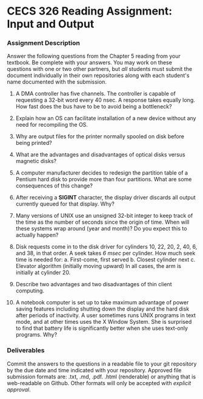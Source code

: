 # CECS 326 Reading Assignment: Input and Output

### Assignment Description
Answer the following questions from the Chapter 5 reading from your textbook. Be complete with your answers. You may work on these questions with one or two other partners, but *all* students must submit the document individually in their own repositories along with each student's name documented with the submission.

1. A DMA controller has five channels. The controller is capable of requesting a 32-bit word every 40 nsec. A response takes equally long. How fast does the bus have to be to avoid being a bottleneck?

2. Explain how an OS can facilitate installation of a new device without any need for recompiling the OS.

3. Why are output files for the printer normally spooled on disk before being printed?

4. What are the advantages and disadvantages of optical disks versus magnetic disks?

5. A computer manufacturer decides to redesign the partition table of a Pentium hard disk to provide more than four partitions. What are some consequences of this change?

6. After receiving a **SIGINT** character, the display driver discards all output currently queued for that display. Why?

7. Many versions of UNIX use an unsigned 32-bit integer to keep track of the time as the number of seconds since the origin of time. When will these systems wrap around (year and month)? Do you expect this to actually happen?

8. Disk requests come in to the disk driver for cylinders 10, 22, 20, 2, 40, 6, and 38, in that order. A seek takes *6 msec* per cylinder.
    How much seek time is needed for:
        a. First-come, first served
        b. Closest cylinder next
        c. Elevator algorithm (initially moving upward)
    In all cases, the arm is initially at cylinder 20.

9. Describe two advantages and two disadvantages of thin client computing.

10. A notebook computer is set up to take maximum advantage of power saving features including shutting down the display and the hard disk after periods of inactivity. A user sometimes runs UNIX programs in text mode, and at other times uses the X Window System. She is surprised to find that battery life is significantly better when she uses text-only programs. Why?

### Deliverables
Commit the answers to the questions in a readable file to your git repository by the due date and time indicated with your repository. Approved file submission formats are: .txt, .md, .pdf. .html (renderable) or anything that is web-readable on Github. Other formats will only be accepted with *explicit approval*.
